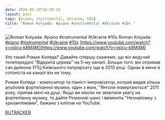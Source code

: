 ```yaml
---
date: 2020-05-18T16:29:29
layout: post
tags: [piano, instrumental, Ukraine, 10s]
title: "Roman Kolyada: #piano #instrumental #Ukraine #10s "
---
```

![Roman Kolyada: #piano #instrumental #Ukraine #10s ](https://i.ytimg.com/vi/osIcu-k8M4M/maxresdefault.jpg)
Roman Kolyada: [#piano](/tags/#piano) [#instrumental](/tags/#instrumental) [#Ukraine](/tags/#Ukraine) [#10s](/tags/#10s) [https://www.youtube.com/watch?v=osIcu-k8M4M](https://www.youtube.com/watch?v=osIcu-k8M4M)

Хто такий Роман Коляда? Давайте спершу скажемо, що він ведучий телепередачі &quot;Відкрита церква&quot; на 5-му каналі. Більше того: він отримав сан диякона УПЦ Київського патріархату іще в 2010 році. Однак в мене в сотоніста на каналі він не тому.

Роман Коляда - композитор та піаніст-імпровізатор, котрий видав кілька альбомів фортепіанної музики, один з яких, &quot;Янголи повертаються&quot; 2011 року, припав мені на душі. Якщо ви ніколи не звертали увагу на фортепіанну музику, то дайте Романові шанс і ввімкніть &quot;Незнайомку з хризантемами&quot;, бажано з кліпом на YouTube.

[RUTRACKER](https://rutracker.org/forum/viewtopic.php?t=3757130)